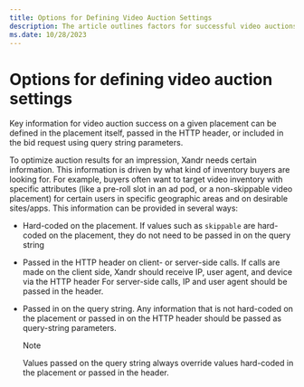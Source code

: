 ```yaml
---
title: Options for Defining Video Auction Settings
description: The article outlines factors for successful video auctions on a placement, transitted in HTTP headers, or included in the bid request parameters through query parameters.
ms.date: 10/28/2023
---
```


# Options for defining video auction settings

Key information for video auction success on a given placement can be defined in the placement itself, passed in the HTTP header, or included in the bid request using query string parameters.

To optimize auction results for an impression, Xandr needs certain information. This information is driven by what kind of inventory buyers are looking for.
For example, buyers often want to target video inventory with specific attributes (like a pre-roll slot in an ad pod, or a non-skippable video placement) for certain users in specific geographic areas and on desirable sites/apps. This information can be provided in several ways:

- Hard-coded on the placement. If values such as `skippable` are hard-coded on the placement, they do not need to be passed in on the query string
- Passed in the HTTP header on client- or server-side calls. If calls are made on the client side, Xandr should receive IP, user agent, and device via the HTTP header For server-side calls, IP and user agent should be passed in the header.
- Passed in on the query string. Any information that is not hard-coded  on the placement or passed in on the HTTP header should be passed as query-string parameters.
  
  > [!NOTE]
  > Values passed on the query string always override values hard-coded in the placement or passed in the header.
